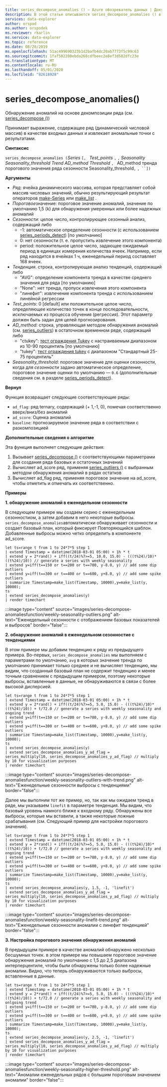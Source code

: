 ```yaml
---
title: series_decompose_anomalies () — Azure обозреватель данных | Документация Майкрософт
description: В этой статье описывается series_decompose_anomalies () в Azure обозреватель данных.
services: data-explorer
author: orspod
ms.author: orspodek
ms.reviewer: rkarlin
ms.service: data-explorer
ms.topic: reference
ms.date: 08/28/2019
ms.openlocfilehash: 51ac499690323b1d2bafb4dc20ab7773f5c99c63
ms.sourcegitcommit: 1faf502280ebda268cdfbeec2e8ef3d582dfc23e
ms.translationtype: MT
ms.contentlocale: ru-RU
ms.lasthandoff: 05/01/2020
ms.locfileid: "82618928"
---
```

# <a name="series_decompose_anomalies"></a>series_decompose_anomalies()

Обнаружение аномалий на основе декомпозиции ряда (см. [series_decompose ()](series-decomposefunction.md)) 

Принимает выражение, содержащее ряд (динамический числовой массив) в качестве входных данных и извлекает аномальные точки с результатами.

**Синтаксис**

`series_decompose_anomalies (`*Series* `[, ` *Test_points* `,` `,` *Seasonality* *Seasonality_threshold* *Trend* *AD_method* *Threshold* `, ` AD_method тренда порогового значения ряда сезонности Seasonality_threshold`,` `, ``])`

**Аргументы**

* *Ряд*: ячейка динамического массива, которая представляет собой массив числовых значений, обычно результирующий результат операторов [make-Series](make-seriesoperator.md) или [make_list](makelist-aggfunction.md) .
* *Пороговое*значение: пороговое значение аномалий, значение по умолчанию 1,5 (k) для обнаружения умеренных или более надежных аномалий
* *Сезонности*: целое число, контролирующее сезонный анализ, содержащий либо
    * -1: автоматическое определение сезонности (с использованием [series_periods_detect](series-periods-detectfunction.md)) [по умолчанию] 
    * 0: нет сезонности (т. е. пропустить извлечение этого компонента)
    * period: положительное целое число, задающее ожидаемый период в единицах измерения количества ячеек. Например, если ряд находится в ячейках 1 ч, еженедельный период составляет 168 ячеек.
* *Тенденция*. строка, контролирующая анализ тенденций, содержащий либо    
    * "AVG": определение компонента тренда в качестве среднего значения для ряда [по умолчанию]
    * "None": нет тренда, пропуск извлечения этого компонента 
    * "линефит": извлечение компонента тренда с использованием линейной регрессии
* *Test_points*: 0 [default] или положительное целое число, определяющее количество точек в конце последовательности, исключаемых из процесса обучения (регрессия). Этот параметр должен быть задан для целей прогнозирования.
* *AD_method*: строка, управляющая методом обнаружения аномалий (см. [series_outliers](series-outliersfunction.md)) в остаточном временном ряде, содержащий либо    
    * "ctukey": [тест ограждения Tukey](https://en.wikipedia.org/wiki/Outlier#Tukey's_fences) с настраиваемым диапазоном из 10-90 процентиль [по умолчанию]
    * "tukey": [тест ограждения tukey](https://en.wikipedia.org/wiki/Outlier#Tukey's_fences) с диапазоном "Стандартный 25-75 процентиль"
* *Seasonality_threshold*: пороговое значение для оценки сезонности, когда для *сезонности* задано автоматическое определение, пороговое значение оценки по умолчанию — `0.6` (дополнительные сведения см. в разделе [series_periods_detect](series-periods-detectfunction.md)).


**Вернул**

 Функция возвращает следующие соответствующие ряды:

* `ad_flag`: ряд ternary, содержащий (+ 1,-1, 0), помечая соответственно вверх/вниз/без аномалий
* `ad_score`: Оценка аномалий
* `baseline`: прогнозируемое значение ряда в соответствии с разкомпозицией

**Дополнительные сведения о алгоритме**

Эта функция выполняет следующие действия:
1. Вызывает [series_decompose ()](series-decomposefunction.md) с соответствующими параметрами для создания ряда базовых и остаточных значений
2. Вычисляет ad_score ряд, применяя [series_outliers ()](series-outliersfunction.md) с выбранным методом обнаружения аномалий в рядах остатков
3. Вычисляет ad_flag ряд, применяя пороговое значение на ad_score, чтобы отметить и отмечать их соответственно.
 
**Примеры**

**1. обнаружение аномалий в еженедельном сезонности**

В следующем примере мы создаем серию с еженедельным сезонностиом, а затем добавим в него некоторые выбросы. `series_decompose_anomalies`автоматически обнаруживает сезонности и создает базовый план, который фиксирует Повторяющийся шаблон. Добавленные выбросы можно четко определить в компоненте ad_score.

```kusto
let ts=range t from 1 to 24*7*5 step 1 
| extend Timestamp = datetime(2018-03-01 05:00) + 1h * t 
| extend y = 2*rand() + iff((t/24)%7>=5, 10.0, 15.0) - (((t%24)/10)*((t%24)/10)) // generate a series with weekly seasonality
| extend y=iff(t==150 or t==200 or t==780, y-8.0, y) // add some dip outliers
| extend y=iff(t==300 or t==400 or t==600, y+8.0, y) // add some spike outliers
| summarize Timestamp=make_list(Timestamp, 10000),y=make_list(y, 10000);
ts 
| extend series_decompose_anomalies(y)
| render timechart  
```

:::image type="content" source="images/series-decompose-anomaliesfunction/weekly-seasonality-outliers.png" alt-text="Еженедельный сезонности с отображением базовых показателей и выбросов" border="false":::

**2. обнаружение аномалий в еженедельном сезонностие с тенденциями**

В этом примере мы добавим тенденцию к ряду из предыдущего примера. Во-первых, `series_decompose_anomalies` мы выполняем с параметрами по умолчанию, `avg` в которых значение тренда по умолчанию принимает только среднее и не вычисляет тенденцию, мы видим, что созданный базовый план не содержит тенденцию и менее точным сравнением с предыдущим примером, поэтому некоторые выбросы, вставленные в данные, не обнаруживаются в связи с более высокой дисперсией.

```kusto
let ts=range t from 1 to 24*7*5 step 1 
| extend Timestamp = datetime(2018-03-01 05:00) + 1h * t 
| extend y = 2*rand() + iff((t/24)%7>=5, 5.0, 15.0) - (((t%24)/10)*((t%24)/10)) + t/72.0 // generate a series with weekly seasonality and ongoing trend
| extend y=iff(t==150 or t==200 or t==780, y-8.0, y) // add some dip outliers
| extend y=iff(t==300 or t==400 or t==600, y+8.0, y) // add some spike outliers
| summarize Timestamp=make_list(Timestamp, 10000),y=make_list(y, 10000);
ts 
| extend series_decompose_anomalies(y)
| extend series_decompose_anomalies_y_ad_flag = 
series_multiply(10, series_decompose_anomalies_y_ad_flag) // multiply by 10 for visualization purposes
| render timechart   
```

:::image type="content" source="images/series-decompose-anomaliesfunction/weekly-seasonality-outliers-with-trend.png" alt-text="Еженедельные сезонности выбросы с тенденциями" border="false":::

Далее мы выполним тот же пример, но, так как мы ожидаем тренд в ряде, мы указываем `linefit` в параметре тенденция. Мы видим, что базовый уровень намного ближе к входному ряду. Обнаружены все выбросы, которые мы вставили, а также некоторые ложные срабатывания (см. Следующий пример для настройки порогового значения).

```kusto
let ts=range t from 1 to 24*7*5 step 1 
| extend Timestamp = datetime(2018-03-01 05:00) + 1h * t 
| extend y = 2*rand() + iff((t/24)%7>=5, 5.0, 15.0) - (((t%24)/10)*((t%24)/10)) + t/72.0 // generate a series with weekly seasonality and ongoing trend
| extend y=iff(t==150 or t==200 or t==780, y-8.0, y) // add some dip outliers
| extend y=iff(t==300 or t==400 or t==600, y+8.0, y) // add some spike outliers
| summarize Timestamp=make_list(Timestamp, 10000),y=make_list(y, 10000);
ts 
| extend series_decompose_anomalies(y, 1.5, -1, 'linefit')
| extend series_decompose_anomalies_y_ad_flag = 
series_multiply(10, series_decompose_anomalies_y_ad_flag) // multiply by 10 for visualization purposes
| render timechart  
```

:::image type="content" source="images/series-decompose-anomaliesfunction/weekly-seasonality-linefit-trend.png" alt-text="Еженедельные сезонности аномалии с линефит тенденцией" border="false":::

**3. Настройка порогового значения обнаружения аномалий**

В предыдущем примере в качестве аномалий обнаружено несколько бесшумных точек. в этом примере мы повышаем пороговое значение обнаружения аномалий по умолчанию с 1,5 до 2,5 диапазона интерперцентиле, чтобы были обнаружены только более надежные аномалии. Видно, что теперь обнаруживаются только выбросы, вставленные в данные.

```kusto
let ts=range t from 1 to 24*7*5 step 1 
| extend Timestamp = datetime(2018-03-01 05:00) + 1h * t 
| extend y = 2*rand() + iff((t/24)%7>=5, 5.0, 15.0) - (((t%24)/10)*((t%24)/10)) + t/72.0 // generate a series with weekly seasonality and onlgoing trend
| extend y=iff(t==150 or t==200 or t==780, y-8.0, y) // add some dip outliers
| extend y=iff(t==300 or t==400 or t==600, y+8.0, y) // add some spike outliers
| summarize Timestamp=make_list(Timestamp, 10000),y=make_list(y, 10000);
ts 
| extend series_decompose_anomalies(y, 2.5, -1, 'linefit')
| extend series_decompose_anomalies_y_ad_flag = 
series_multiply(10, series_decompose_anomalies_y_ad_flag) // multiply by 10 for visualization purposes
| render timechart  
```

:::image type="content" source="images/series-decompose-anomaliesfunction/weekly-seasonality-higher-threshold.png" alt-text="Аномалии еженедельных рядов с большим пороговым значением аномалии" border="false":::

